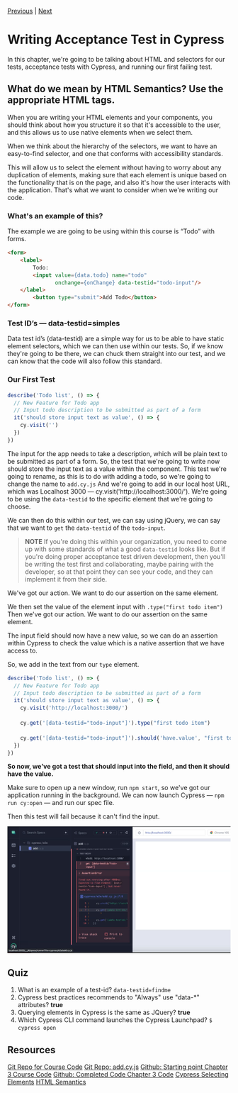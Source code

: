 [Previous](2%20-%20Setting%20Up%20The%20Project.md) | [Next](4%20-%20Writing%20unit%20tests%20in%20Jest%20using%20React%20Testing%20Library.md)

# Writing Acceptance Test in Cypress
In this chapter, we're going to be talking about HTML and selectors for our tests, acceptance tests with Cypress, and running our first failing test.

## What do we mean by HTML Semantics? Use the appropriate HTML tags.
When you are writing your HTML elements and your components, you should think about how you structure it so that it's accessible to the user, and this allows us to use native elements when we select them.

When we think about the hierarchy of the selectors, we want to have an easy-to-find selector, and one that conforms with accessibility standards.

This will allow us to select the element without having to worry about any duplication of elements, making sure that each element is unique based on the functionality that is on the page, and also it's how the user interacts with the application. That's what we want to consider when we're writing our code.

### What's an example of this?
The example we are going to be using within this course is “Todo” with forms.

```html
<form>
    <label>
        Todo:
        <input value={data.todo} name="todo" 
               onchange={onChange} data-testid="todo-input"/>
    </label>
        <button type="submit">Add Todo</button>
</form>
```

### Test ID’s — data-testid=simples
Data test id’s (data-testid) are a simple way for us to be able to have static element selectors, which we can then use within our tests.
So, if we know they're going to be there, we can chuck them straight into our test, and we can know that the code will also follow this standard.

### Our First Test
````javascript
describe('Todo list', () => {
  // New Feature for Todo app
  // Input todo description to be submitted as part of a form
  it('should store input text as value', () => {
    cy.visit('')
  })
})
````
The input for the app needs to take a description, which will be plain text to be submitted as part of a form.
So, the test that we're going to write now should store the input text as a value within the component.
This test we're going to rename, as this is to do with adding a todo, so we're going to change the name to `add.cy.js`
And we're going to add in our local host URL, which was Localhost 3000 — cy.visit('http://localhost:3000/').
We're going to be using the `data-testid` to the specific element that we're going to choose.

We can then do this within our test, we can say using jQuery, we can say that we want to ``get`` the ``data-testid`` of the ``todo-input``.

> **NOTE**
> If you're doing this within your organization, you need to come up with some standards of what a good ``data-testid`` looks like. But if you're doing proper acceptance test driven development, then you'll be writing the test first and collaborating, maybe pairing with the developer, so at that point they can see your code, and they can implement it from their side.

We've got our action. We want to do our assertion on the same element.

We then set the value of the element input with ``.type("first todo item")``
Then we've got our action. We want to do our assertion on the same element.

The input field should now have a new value, so we can do an assertion within Cypress to check the value which is a native assertion that we have access to.

So, we add in the text from our ``type`` element.

````javascript
describe('Todo list', () => {
  // New Feature for Todo app
  // Input todo description to be submitted as part of a form
  it('should store input text as value', () => {
    cy.visit('http://localhost:3000/')

    cy.get('[data-testid="todo-input"]').type("first todo item")

    cy.get('[data-testid="todo-input"]').should('have.value', "first todo item")
  })
})
```` 
**So now, we've got a test that should input into the field, and then it should have the value.**

Make sure to open up a new window, run ``npm start``, so we've got our application running in the background.
We can now launch Cypress — ``npm run cy:open`` — and run our spec file.

Then this test will fail because it can't find the input.

![chapter3-img5.png](assets/chapter3-img5.png)


## Quiz
1. What is an example of a test-id?
   ``data-testid=findme``
2. Cypress best practices recommends to "Always" use "data-*" attributes?
    **true**
3. Querying elements in Cypress is the same as JQuery?
    **true**
4. Which Cypress CLI command launches the Cypress Launchpad?
     ``$ cypress open``

## Resources
[Git Repo for Course Code](https://github.com/lewisP707/acceptance-test-driven-development-for-front-end)
[Git Repo: add.cy.js](https://github.com/lewisP707/acceptance-test-driven-development-for-front-end/blob/chapter-4/cypress/e2e/add.cy.js)
[Github: Starting point Chapter 3 Course Code](https://github.com/lewisP707/acceptance-test-driven-development-for-front-end/releases/tag/chapter-3)
[Github: Completed Code Chapter 3 Code](https://github.com/lewisP707/acceptance-test-driven-development-for-front-end/releases/tag/chapter-4)
[Cypress Selecting Elements](https://docs.cypress.io/app/core-concepts/best-practices#Selecting-Elements)
[HTML Semantics](https://www.w3schools.com/html/html5_semantic_elements.asp)